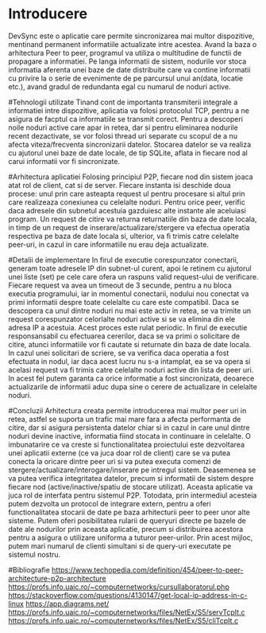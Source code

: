 
# Introducere
DevSync este o aplicatie care permite sincronizarea mai multor dispozitive, mentinand permanent 
informatiile actualizate intre acestea. Avand la baza o arhitectura Peer to peer, programul va utiliza o 
multitudine de functii de propagare a informatiei. Pe langa informatii de sistem, nodurile vor stoca 
informatia aferenta unei baze de date distribuite care va contine informatii cu privire la o serie de 
evenimente de pe parcursul unui an(data, locatie etc.), avand gradul de redundanta egal cu numarul de 
noduri active.

#Tehnologii utilizate
Tinand cont de importanta transmiterii integrale a informatiei intre dispozitive, aplicatia va folosi 
protocolul TCP, pentru a ne asigura de facptul ca informatiile se transmit corect. Pentru a descoperi noile 
noduri active care apar in retea, dar si pentru eliminarea nodurile recent dezactivate, se vor folosi thread uri separate cu scopul de a nu afecta viteza/frecventa sincronizarii datelor. Stocarea datelor se va realiza 
cu ajutorul unei baze de date locale, de tip SQLite, aflata in fiecare nod al carui informatii vor fi 
sincronizate.

#Arhitectura aplicatiei
Folosing principiul P2P, fiecare nod din sistem joaca atat rol de client, cat si de server. Fiecare instanta isi 
deschide doua procese: unul prin care asteapta request ul pentru procesare si altul prin care realizeaza 
conexiunea cu celelalte noduri. 
Pentru orice peer, verific daca adresele din subnetul acestuia gazduiesc alte instante ale aceluiasi program.
Un request de citire va returna returnatiile din baza de date locala, in timp de un request de 
inserare/actualizare/stergere va efectua operatia respectiva pe baza de date locala si, ulterior, va fi trimis 
catre celelalte peer-uri, in cazul in care informatiile nu erau deja actualizate.

#Detalii de implementare
In firul de executie corespunzator conectarii, generam toate adresele IP din subnet-ul curent, apoi le 
retinem cu ajutorul unei liste (set) pe cele care ofera un raspuns valid request-ului de verificare. Fiecare
request va avea un timeout de 3 secunde, pentru a nu bloca executia programului, iar in momentul 
conectarii, nodului nou conectat va primi informatii despre toate celelalte cu care este compatibil. Daca se 
descopera ca unul dintre noduri nu mai este activ in retea, se va trimite un request corespunzator celorlalte 
noduri active si se va elimina din ele adresa IP a acestuia. Acest proces este rulat periodic.
In firul de executie responsansabil cu efectuarea cererilor, daca se va primi o solicitare de citire, atunci 
informatiile vor fi cautate si returnate din baza de date locala. In cazul unei solicitari de scriere, se va 
verifica daca operatia a fost efectuata in nodul, iar daca acest lucru nu s-a intamplat, ea se va opera si 
acelasi request va fi trimis catre celelalte noduri active din lista de peer uri. 
In acest fel putem garanta ca orice informatie a fost sincronizata, deoarece actualizarile de informatii aduc
dupa sine o cerere de actualizare in celelalte noduri.


#Concluzii 
Arhitectura creata permite introducerea mai multor peer uri in retea, astfel se suporta un trafic mai mare 
fara a afecta performanta de citire, dar si asigura persistenta datelor chiar si in cazul in care unul dintre 
noduri devine inactive, informatia fiind stocata in continuare in celelalte. 
O imbunatarire ce va creste si functionalitatea proiectului este dezvoltarea unei aplicatii externe (ce va 
juca doar rol de client) care se va putea conecta la oricare dintre peer uri si va putea executa comenzi de 
stergere/actualizare/interogare/inserare pe intregul sistem. Deasemenea se va putea verifica integritatea 
datelor, precum si informatii de sistem despre fiecare nod (active/inactive/spatiu de stocare utilizat). 
Aceasta aplicatie va juca rol de interfata pentru sistemul P2P. Totodata, prin intermediul acesteia putem 
dezvolta un protocol de integrare extern, pentru a oferi functionalitatea stocarii de date pe baza arhitecturii 
peer to peer unor alte sisteme. Putem oferi posibilitatea rularii de queryuri directe pe bazele de date ale 
nodurilor prin aceasta aplicatie, precum si distribuirea acestora pentru a asigura o utilizare uniforma a 
tuturor peer-urilor. Prin acest mijloc, putem mari numarul de clienti simultani si de query-uri executate pe 
sistemul nostru. 

#Bibliografie
https://www.techopedia.com/definition/454/peer-to-peer-architecture-p2p-architecture
https://profs.info.uaic.ro/~computernetworks/cursullaboratorul.php
https://stackoverflow.com/questions/4130147/get-local-ip-address-in-c-linux
https://app.diagrams.net/
https://profs.info.uaic.ro/~computernetworks/files/NetEx/S5/servTcpIt.c
https://profs.info.uaic.ro/~computernetworks/files/NetEx/S5/cliTcpIt.c
